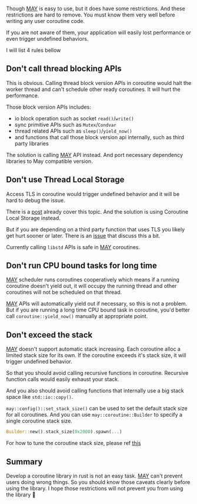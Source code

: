 Though [MAY][may] is easy to use, but it does have some restrictions. And these restrictions are hard to remove. You must know them very well before writing any user coroutine code.

If you are not aware of them, your application will easily lost performance or even trigger undefined behaviors.

I will list 4 rules bellow

## Don't call thread blocking APIs
This is obvious. Calling thread block version APIs in coroutine would halt the worker thread and can't schedule other ready coroutines. It will hurt the performance. 

Those block version APIs includes:
* io block operation such as socket `read()`/`write()`
* sync primitive APIs such as `Mutex`/`Condvar`
* thread related APIs such as `sleep()`/`yield_now()`
* and functions that call those block version api internally, such as third party libraries


The solution is calling [MAY][may] API instead. And port necessary dependency libraries to May compatible version.

## Don't use Thread Local Storage
Access TLS in coroutine would trigger undefined behavior and it will be hard to debug the issue.

There is a [post](cls) already cover this topic. And the solution is using Coroutine Local Storage instead.

But if you are depending on a third party function that uses TLS you likely get hurt sooner or later. There is an [issue][issue] that discuss this a bit.

Currently calling `libstd` APIs is safe in  [MAY][may] coroutines.

## Don't run CPU bound tasks for long time
[MAY][may] scheduler runs coroutines cooperatively which means if a running coroutine doesn't yield out, it will occupy the running thread and other coroutines will not be scheduled on that thread.

[MAY][may] APIs will automatically yield out if necessary, so this is not a problem. But if you are running a long time CPU bound task in coroutine, you'd better call `coroutine::yield_now()` manually at appropriate point.


## Don't exceed the stack 
[MAY][may] doesn't support automatic stack increasing. Each coroutine alloc a limited stack size for its own. If the coroutine exceeds it's stack size, it will trigger undefined behavior.

So that you should avoid calling recursive functions in coroutine. Recursive function calls would easily exhaust your stack.

And you also should avoid calling functions that internally use a big stack space like `std::io::copy()`.

`may::config()::set_stack_size()` can be used to set the default stack size for all coroutines. And you can use `may::coroutine::Builder` to specify a single coroutine stack size.

```rust
Builder::new().stack_size(0x2000).spawn(...)
```

For how to tune the coroutine stack size, please ref [this][stack_size]

## Summary
Develop a coroutine library in rust is not an easy task. [MAY][may] can't prevent users doing wrong things. So you should know those caveats clearly before using the library. I hope those restrictions will not prevent you from using the library 🙂

<!--refs-->
[may]:https://github.com/Xudong-Huang/may
[cls]:https://blog.zhpass.com/2017/12/18/CLS/
[issue]:https://github.com/Xudong-Huang/may/issues/6
[stack_size]:tune_stack_size.md